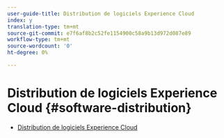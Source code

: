 ```yaml
---
user-guide-title: Distribution de logiciels Experience Cloud
index: y
translation-type: tm+mt
source-git-commit: e7f6af8b2c52fe1154900c58a9b13d972d087e89
workflow-type: tm+mt
source-wordcount: '0'
ht-degree: 0%

---
```



# Distribution de logiciels Experience Cloud {#software-distribution}

+ [Distribution de logiciels Experience Cloud](home.md)
